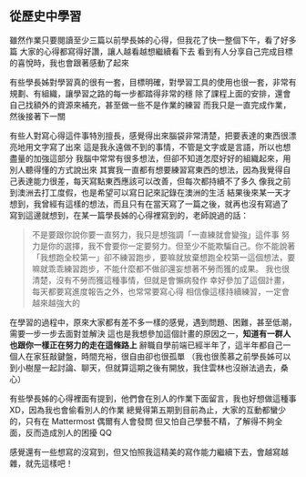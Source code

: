 ## 從歷史中學習

雖然作業只要閱讀至少三篇以前學長姊的心得，但我花了快一整個下午，看了好多篇
大家的心得都寫得好讚，讓人越看越想繼續看下去
看到有人分享自己完成目標的喜悅時，我也會跟著感動了起來

有些學長姊對學習真的很有一套，目標明確，對學習工具的使用也很一套，非常有規劃、有組織，讓學習之路的每一步都踏得非常的穩
除了課程上面的安排，還會自己找額外的資源來補充，甚至做一些不是作業的練習
而我只是一直完成作業，然後接著下一關

有些人對寫心得這件事特別擅長，感覺得出來腦袋非常清楚，把要表達的東西很漂亮地用文字寫了出來
這是我永遠做不到的事情，不管是文字或是言語，所以也想盡量的加強這部分
我腦中常常有很多想法，但卻不知道怎麼好好的組織起來，用別人聽得懂的方式說出來
其實我一直都有想要練習寫東西的想法，因為我覺得自己表達能力很差，每天寫點東西應該可以改善，但每次都持續不了多久
像我之前到澳洲去打工度假，也是希望可以寫日記來記錄在澳洲的生活
結果後來某一天才想到，我曾經有這樣的想法，而且只有在當天寫了一篇之後，就再也沒有寫過了
寫到這邊就想到，在某一篇學長姊的心得裡寫到的，老師說過的話：
> 不是要跟你說你要一直努力，我只是想強調「一直練就會變強」這件事 努力是你的選擇，我不會要你一定要努力。但至少不能欺騙自己。你不能說著「我想跑全校第一」卻不練習跑步，要嘛就放棄想跑全校第一這個想法，要嘛就乖乖練習跑步，不能什麼都不做卻還妄想著不勞而獲的成果。
我也很清楚，沒有不勞而獲這種事情，但就是會懶病發作
幸好參加了這個計畫，每天都要寫進度報告之外，也常常要寫心得
相信像這樣持續練習，一定會越來越強大的

在學習的過程中，原來大家都有差不多一樣的感覺，遇到問題、困難，甚至低潮，需要一步一步去面對並解決
這也是我想參加這個計畫的原因之一，**知道有一群人也跟你一樣正在努力的走在這條路上**
辭職自學前端已經半年了，這半年都自己一個人在家狂敲鍵盤，時間充裕，很自由卻也很孤單
（我也很羨慕之前學長姊可以到小樹屋一起討論、聊天，但就算這期之後有開放，我住雲林也沒辦法過去，桑心）

有些學長姊的心得裡面有提到，他們會在別人的作業下面留言，我也好想做這種事 XD，因為我也會偷看別人的作業
總覺得第五期到目前為止，大家的互動都蠻少的，只有在 Mattermost 偶爾有人會發問
但又怕自己學藝不精，了解得不夠全面，反而造成別人的困擾 QQ

感覺還有一些想寫的沒寫到，但又怕照我這精美的寫作能力繼續下去，會越寫越雜，就先這樣吧！